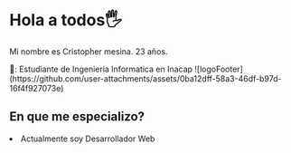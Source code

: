 <h1>Hola a todos🖐</h1>
<p>Mi nombre es Cristopher mesina. 23 años.<p>
📘: Estudiante de Ingenieria Informatica en Inacap ![logoFooter](https://github.com/user-attachments/assets/0ba12dff-58a3-46df-b97d-16f4f927073e)


<h2>En que me especializo?</h2>
    <li>Actualmente soy Desarrollador Web</li>
